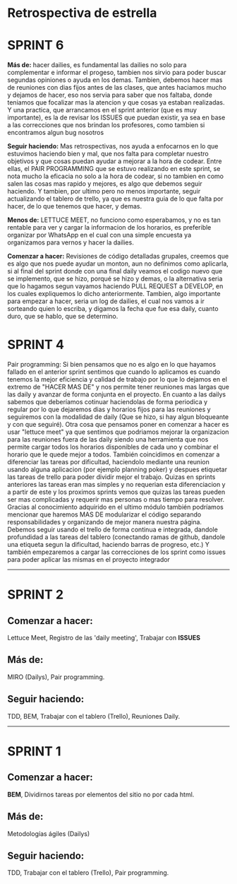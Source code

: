 # Retrospectiva de estrella

# SPRINT 6

**Más de:** hacer dailies, es fundamental las dailies no solo para complementar e informar el progeso, tambien nos sirvio para poder buscar segundas opiniones o ayuda en los demas. Tambien, debemos hacer mas de reuniones con dias fijos antes de las clases, que antes haciamos mucho y dejamos de hacer, eso nos servia para saber que nos faltaba, donde teniamos que focalizar mas la atencion y que cosas ya estaban realizadas. Y una practica, que arrancamos en el sprint anterior (que es muy importante), es la de revisar los ISSUES que puedan existir, ya sea en base a las correcciones que nos brindan los profesores, como tambien si encontramos algun bug nosotros

**Seguir haciendo:** Mas retrospectivas, nos ayuda a enfocarnos en lo que estuvimos haciendo bien y mal, que nos falta para completar nuestro objetivos y que cosas puedan ayudar a mejorar a la hora de codear. Entre ellas, el PAIR PROGRAMMING que se estuvo realizando en este sprint, se nota mucho la eficacia no solo a la hora de codear, si no tambien en como salen las cosas mas rapido y mejores, es algo que debemos seguir haciendo. Y tambien, por ultimo pero no menos importante, seguir actualizando el tablero de trello, ya que es nuestra guia de lo que falta por hacer, de lo que tenemos que hacer, y demas.

**Menos de:** LETTUCE MEET, no funciono como esperabamos, y no es tan rentable para ver y cargar la informacion de los horarios, es preferible organizar por WhatsApp en el cual con una simple encuesta ya organizamos para vernos y hacer la dailies.

**Comenzar a hacer:** Revisiones de código detalladas grupales, creemos que es algo que nos puede ayudar un monton, aun no definimos como aplicarla, si al final del sprint donde con una final daily veamos el codigo nuevo que se implemento, que se hizo, porqué se hizo y demas, o la alternativa seria que lo hagamos segun vayamos haciendo PULL REQUEST a DEVELOP, en los cuales expliquemos lo dicho anteriormente.
Tambien, algo importante para empezar a hacer, seria un log de dailies, el cual nos vamos a ir sorteando quien lo escriba, y digamos la fecha que fue esa daily, cuanto duro, que se hablo, que se determino.

# SPRINT 4 

Pair programming: Si bien pensamos que no es algo en lo que hayamos fallado en el anterior sprint sentimos que cuando lo aplicamos es cuando tenemos la mejor eficiencia y calidad de trabajo por lo que lo dejamos en el extremo de "HACER MAS DE" y nos permite tener reuniones mas largas que las daily y avanzar de forma conjunta en el proyecto.
En cuanto a las dailys sabemos que deberíamos cotinuar haciendolas de forma periodica y regular por lo que dejaremos dias y horarios fijos para las reuniones y seguiremos con la modalidad de daily (Que se hizo, si hay algun bloqueante y con que seguiré).
Otra cosa que pensamos poner en comenzar a hacer es usar "lettuce meet" ya que sentimos que podriamos mejorar la organizacion para las reuniones fuera de las daily siendo una herramienta que nos permite cargar todos los horarios disponibles de cada uno y combinar el horario que le quede mejor a todos.
También coincidimos en comenzar a diferenciar las tareas por dificultad, haciendolo mediante una reunion usando alguna aplicacion (por ejemplo planning poker) y despues etiquetar las tareas de trello para poder dividir mejor el trabajo. Quizas en sprints anteriores las tareas eran mas simples y no requerian esta diferenciacion y a partir de este y los proximos sprints vemos que quizas las tareas pueden ser mas complicadas y requerir mas personas o mas tiempo para resolver.
Gracias al conocimiento adquirido en el ultimo módulo también podríamos mencionar que haremos MAS DE modularizar el código separando responsabilidades y organizando de mejor manera nuestra página.
Debemos seguir usando el trello de forma continua e integrada, dandole profundidad a las tareas del tablero (conectando ramas de github, dandole una etiqueta segun la dificultad, haciendo barras de progreso, etc.)
Y también empezaremos a cargar las correcciones de los sprint como issues para poder aplicar las mismas en el proyecto integrador

______________________________________________________________________________

# SPRINT 2

## Comenzar a hacer: 

Lettuce Meet, 
Registro de las 'daily meeting',
Trabajar con **ISSUES**

## Más de: 

MIRO (Dailys),
Pair programming.

## Seguir haciendo: 

TDD,
BEM,
Trabajar con el tablero (Trello),
Reuniones Daily.




______________________________________________________________________________
# SPRINT 1

## Comenzar a hacer: 

**BEM**, 
Dividirnos tareas por elementos del sitio no por cada html.

## Más de: 

Metodologías ágiles (Dailys)

## Seguir haciendo: 

TDD,
Trabajar con el tablero (Trello),
Pair programming.

